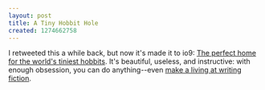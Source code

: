 ```yaml
---
layout: post
title: A Tiny Hobbit Hole
created: 1274662758
---
```

I retweeted this a while back, but now it's made it to io9: [The perfect home for the world's tiniest hobbits](http://io9.com/5545140/the-perfect-home-for-the-worlds-tiniest-hobbits/gallery/).  It's beautiful, useless, and instructive:  with enough obsession, you can do anything--even [make a living at writing fiction](http://www.deanwesleysmith.com/?p=1121).
